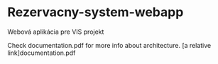 # Rezervacny-system-webapp
Webová aplikácia pre VIS projekt

Check documentation.pdf for more info about architecture.
[a relative link]documentation.pdf
